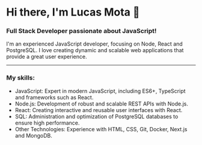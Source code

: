 # Hi there, I'm Lucas Mota 👋

### Full Stack Developer passionate about JavaScript!

I'm an experienced JavaScript developer, focusing on Node, React and PostgreSQL. I love creating dynamic and scalable web applications that provide a great user experience.
___

### My skills:

- JavaScript: Expert in modern JavaScript, including ES6+, TypeScript and frameworks such as React.
- Node.js: Development of robust and scalable REST APIs with Node.js.
- React: Creating interactive and reusable user interfaces with React.
- SQL: Administration and optimization of PostgreSQL databases to ensure high performance.
- Other Technologies: Experience with HTML, CSS, Git, Docker, Next.js and MongoDB.
<!--
**l-mota/l-mota** is a ✨ _special_ ✨ repository because its `README.md` (this file) appears on your GitHub profile.

Here are some ideas to get you started:

- 🔭 I’m currently working on ...
- 🌱 I’m currently learning ...
- 👯 I’m looking to collaborate on ...
- 🤔 I’m looking for help with ...
- 💬 Ask me about ...
- 📫 How to reach me: ...
- 😄 Pronouns: ...
- ⚡ Fun fact: ...
  -->
